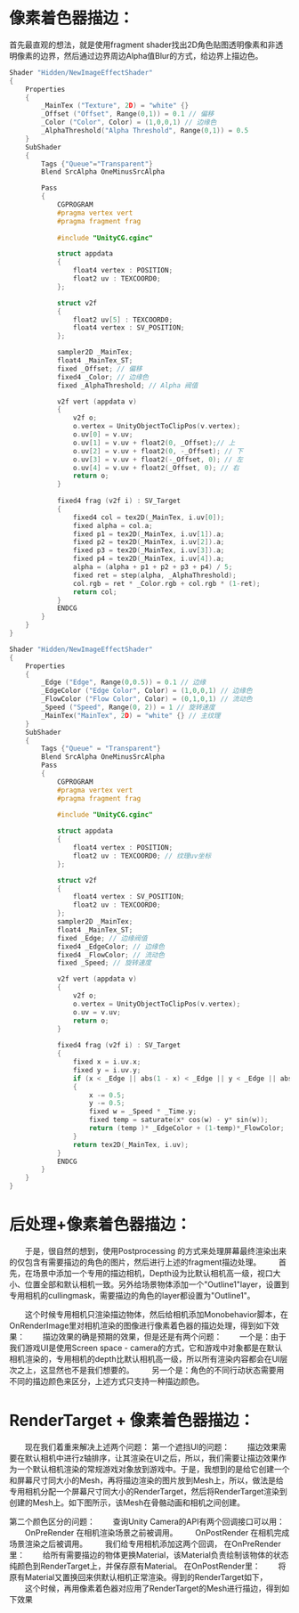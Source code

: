 # 像素着色器描边：
首先最直观的想法，就是使用fragment shader找出2D角色贴图透明像素和非透明像素的边界，然后通过边界周边Alpha值Blur的方式，给边界上描边色。

```c
Shader "Hidden/NewImageEffectShader"
{
    Properties
    {
        _MainTex ("Texture", 2D) = "white" {}
        _Offset ("Offset", Range(0,1)) = 0.1 // 偏移
        _Color ("Color", Color) = (1,0,0,1) // 边缘色
        _AlphaThreshold("Alpha Threshold", Range(0,1)) = 0.5
    }
    SubShader
    {
        Tags {"Queue"="Transparent"}
        Blend SrcAlpha OneMinusSrcAlpha

        Pass
        {
            CGPROGRAM
            #pragma vertex vert
            #pragma fragment frag
            
            #include "UnityCG.cginc"

            struct appdata
            {
                float4 vertex : POSITION;
                float2 uv : TEXCOORD0;
            };

            struct v2f
            {
                float2 uv[5] : TEXCOORD0;
                float4 vertex : SV_POSITION;
            };

            sampler2D _MainTex;
            float4 _MainTex_ST;
            fixed _Offset; // 偏移
            fixed4 _Color; // 边缘色
            fixed _AlphaThreshold; // Alpha 阀值

            v2f vert (appdata v)
            {
                v2f o;
                o.vertex = UnityObjectToClipPos(v.vertex);
                o.uv[0] = v.uv;
                o.uv[1] = v.uv + float2(0, _Offset);// 上
                o.uv[2] = v.uv + float2(0, -_Offset); // 下
                o.uv[3] = v.uv + float2(-_Offset, 0); // 左
                o.uv[4] = v.uv + float2(_Offset, 0); // 右
                return o;
            }
            
            fixed4 frag (v2f i) : SV_Target
            {
                fixed4 col = tex2D(_MainTex, i.uv[0]);
                fixed alpha = col.a;
                fixed p1 = tex2D(_MainTex, i.uv[1]).a;
                fixed p2 = tex2D(_MainTex, i.uv[2]).a;
                fixed p3 = tex2D(_MainTex, i.uv[3]).a;
                fixed p4 = tex2D(_MainTex, i.uv[4]).a;
                alpha = (alpha + p1 + p2 + p3 + p4) / 5;
                fixed ret = step(alpha, _AlphaThreshold);
                col.rgb = ret * _Color.rgb + col.rgb * (1-ret);
                return col;
            }
            ENDCG
        }
    }
}
```
```c
Shader "Hidden/NewImageEffectShader"
{
    Properties
    {
        _Edge ("Edge", Range(0,0.5)) = 0.1 // 边缘
        _EdgeColor ("Edge Color", Color) = (1,0,0,1) // 边缘色
        _FlowColor ("Flow Color", Color) = (0,1,0,1) // 流动色
        _Speed ("Speed", Range(0, 2)) = 1 // 旋转速度
        _MainTex("MainTex", 2D) = "white" {} // 主纹理
    }
    SubShader
    {
        Tags {"Queue" = "Transparent"}
        Blend SrcAlpha OneMinusSrcAlpha
        Pass
        {
            CGPROGRAM
            #pragma vertex vert
            #pragma fragment frag
            
            #include "UnityCG.cginc"

            struct appdata
            {
                float4 vertex : POSITION;
                float2 uv : TEXCOORD0; // 纹理uv坐标
            };

            struct v2f
            {
                float4 vertex : SV_POSITION;
                float2 uv : TEXCOORD0;
            };
            sampler2D _MainTex;
            float4 _MainTex_ST;
            fixed _Edge; // 边缘阀值
            fixed4 _EdgeColor; // 边缘色
            fixed4 _FlowColor; // 流动色
            fixed _Speed; // 旋转速度

            v2f vert (appdata v)
            {
                v2f o;
                o.vertex = UnityObjectToClipPos(v.vertex);
                o.uv = v.uv;
                return o;
            }
            
            fixed4 frag (v2f i) : SV_Target
            {
                fixed x = i.uv.x;
                fixed y = i.uv.y;
                if (x < _Edge || abs(1 - x) < _Edge || y < _Edge || abs(1 - y) < _Edge) // 求边缘
                {
                    x -= 0.5;
                    y -= 0.5;
                    fixed w = _Speed * _Time.y;
                    fixed temp = saturate(x* cos(w) - y* sin(w));
                    return (temp )* _EdgeColor + (1-temp)*_FlowColor;
                }
                return tex2D(_MainTex, i.uv);
            }
            ENDCG
        }
    }
}

```
# 后处理+像素着色器描边：
　　于是，很自然的想到，使用Postprocessing 的方式来处理屏幕最终渲染出来的仅包含有需要描边的角色的图片，然后进行上述的fragment描边处理。
　　首先，在场景中添加一个专用的描边相机，Depth设为比默认相机高一级，视口大小、位置全部和默认相机一致。另外给场景物体添加一个"Outline1"layer，设置到专用相机的cullingmask，需要描边的角色的layer都设置为"Outline1"。

　　这个时候专用相机只渲染描边物体，然后给相机添加Monobehavior脚本，在OnRenderImage里对相机渲染的图像进行像素着色器的描边处理，得到如下效果：
　　描边效果的确是预期的效果，但是还是有两个问题：
　　一个是：由于我们游戏UI是使用Screen space - camera的方式，它和游戏中对象都是在默认相机渲染的，专用相机的depth比默认相机高一级，所以所有渲染内容都会在UI层次之上，这显然也不是我们想要的。
　　另一个是：角色的不同行动状态需要用不同的描边颜色来区分，上述方式只支持一种描边颜色。

# RenderTarget + 像素着色器描边：

　　现在我们着重来解决上述两个问题：
第一个遮挡UI的问题：
　　描边效果需要在默认相机中进行z轴排序，让其渲染在UI之后，所以，我们需要让描边效果作为一个默认相机渲染的常规游戏对象放到游戏中。于是，我想到的是给它创建一个和屏幕尺寸同大小的Mesh，再将描边渲染的图片放到Mesh上，所以，做法是给专用相机分配一个屏幕尺寸同大小的RenderTarget，然后将RenderTarget渲染到创建的Mesh上。如下图所示，该Mesh在骨骼动画和相机之间创建。

第二个颜色区分的问题：
　　查询Unity Camera的API有两个回调接口可以用：
　　OnPreRender 在相机渲染场景之前被调用。
　　OnPostRender 在相机完成场景渲染之后被调用。
　　我们给专用相机添加这两个回调，
在OnPreRender里：
　　给所有需要描边的物体更换Material，该Material负责绘制该物体的状态纯颜色到RenderTarget上，并保存原有Material。
在OnPostRender里：
　　将原有Material又置换回来供默认相机正常渲染。得到的RenderTarget如下，
　　这个时候，再用像素着色器对应用了RenderTarget的Mesh进行描边，得到如下效果
